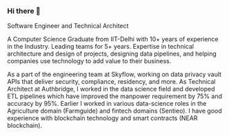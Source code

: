### Hi there 👋

Software Engineer and Technical Architect

A Computer Science Graduate from IIT-Delhi with 10+ years of experience in the Industry. Leading teams for 5+ years. Expertise in technical architecture and design of projects, designing data pipelines, and helping companies use technology to add value to their business.

As a part of the engineering team at Skyflow, working on data privacy vault APIs that deliver
security, compliance, residency, and more. As Technical Architect at Authbridge, I worked in the data science field and developed ETL pipelines which have improved the manpower requirement by 75% and accuracy by 95%. Earlier I worked in various data-science roles in the Agriculture domain (Farmguide) and fintech domains (Sentieo). I have good experience with blockchain technology and smart contracts (NEAR blockchain).

<!--
**mukuls9971/mukuls9971** is a ✨ _special_ ✨ repository because its `README.md` (this file) appears on your GitHub profile.

Here are some ideas to get you started:

- 🔭 I’m currently working on ...
- 🌱 I’m currently learning ...
- 👯 I’m looking to collaborate on ...
- 🤔 I’m looking for help with ...
- 💬 Ask me about ...
- 📫 How to reach me: ...
- 😄 Pronouns: ...
- ⚡ Fun fact: ...
-->
